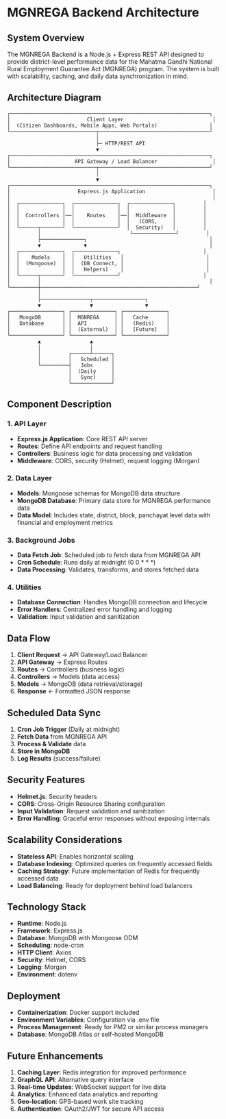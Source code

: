 # MGNREGA Backend Architecture

## System Overview

The MGNREGA Backend is a Node.js + Express REST API designed to provide district-level performance data for the Mahatma Gandhi National Rural Employment Guarantee Act (MGNREGA) program. The system is built with scalability, caching, and daily data synchronization in mind.

## Architecture Diagram

```
┌─────────────────────────────────────────────────────────────────┐
│                         Client Layer                             │
│  (Citizen Dashboards, Mobile Apps, Web Portals)                 │
└────────────────────────────┬────────────────────────────────────┘
                             │
                             ├─ HTTP/REST API
                             ▼
┌─────────────────────────────────────────────────────────────────┐
│                     API Gateway / Load Balancer                  │
└────────────────────────────┬────────────────────────────────────┘
                             │
                             ▼
┌─────────────────────────────────────────────────────────────────┐
│                      Express.js Application                      │
│                                                                  │
│  ┌──────────────┐  ┌──────────────┐  ┌──────────────┐         │
│  │              │  │              │  │              │         │
│  │  Controllers │──│    Routes    │──│  Middleware  │         │
│  │              │  │              │  │   (CORS,     │         │
│  └──────┬───────┘  └──────────────┘  │  Security)   │         │
│         │                             └──────────────┘         │
│         ├──────────────┐                                        │
│         ▼              ▼                                        │
│  ┌──────────────┐  ┌──────────────┐                           │
│  │    Models    │  │   Utilities   │                           │
│  │  (Mongoose)  │  │  (DB Connect, │                           │
│  │              │  │   Helpers)    │                           │
│  └──────┬───────┘  └──────────────┘                           │
│         │                                                       │
└─────────┼───────────────────────────────────────────────────┘
          │
          ├────────────────┬─────────────────┐
          ▼                ▼                 ▼
┌─────────────────┐ ┌──────────────┐ ┌──────────────┐
│   MongoDB       │ │  MGNREGA     │ │   Cache      │
│   Database      │ │  API         │ │   (Redis)    │
│                 │ │  (External)  │ │   [Future]   │
└─────────────────┘ └──────────────┘ └──────────────┘
          ▲                ▲
          │                │
          │         ┌──────┴──────┐
          │         │   Scheduled │
          └─────────┤   Jobs      │
                    │  (Daily     │
                    │   Sync)     │
                    └─────────────┘
```

## Component Description

### 1. API Layer
- **Express.js Application**: Core REST API server
- **Routes**: Define API endpoints and request handling
- **Controllers**: Business logic for data processing and validation
- **Middleware**: CORS, security (Helmet), request logging (Morgan)

### 2. Data Layer
- **Models**: Mongoose schemas for MongoDB data structure
- **MongoDB Database**: Primary data store for MGNREGA performance data
- **Data Model**: Includes state, district, block, panchayat level data with financial and employment metrics

### 3. Background Jobs
- **Data Fetch Job**: Scheduled job to fetch data from MGNREGA API
- **Cron Schedule**: Runs daily at midnight (0 0 * * *)
- **Data Processing**: Validates, transforms, and stores fetched data

### 4. Utilities
- **Database Connection**: Handles MongoDB connection and lifecycle
- **Error Handlers**: Centralized error handling and logging
- **Validation**: Input validation and sanitization

## Data Flow

1. **Client Request** → API Gateway/Load Balancer
2. **API Gateway** → Express Routes
3. **Routes** → Controllers (business logic)
4. **Controllers** → Models (data access)
5. **Models** → MongoDB (data retrieval/storage)
6. **Response** ← Formatted JSON response

## Scheduled Data Sync

1. **Cron Job Trigger** (Daily at midnight)
2. **Fetch Data** from MGNREGA API
3. **Process & Validate** data
4. **Store in MongoDB**
5. **Log Results** (success/failure)

## Security Features

- **Helmet.js**: Security headers
- **CORS**: Cross-Origin Resource Sharing configuration
- **Input Validation**: Request validation and sanitization
- **Error Handling**: Graceful error responses without exposing internals

## Scalability Considerations

- **Stateless API**: Enables horizontal scaling
- **Database Indexing**: Optimized queries on frequently accessed fields
- **Caching Strategy**: Future implementation of Redis for frequently accessed data
- **Load Balancing**: Ready for deployment behind load balancers

## Technology Stack

- **Runtime**: Node.js
- **Framework**: Express.js
- **Database**: MongoDB with Mongoose ODM
- **Scheduling**: node-cron
- **HTTP Client**: Axios
- **Security**: Helmet, CORS
- **Logging**: Morgan
- **Environment**: dotenv

## Deployment

- **Containerization**: Docker support included
- **Environment Variables**: Configuration via .env file
- **Process Management**: Ready for PM2 or similar process managers
- **Database**: MongoDB Atlas or self-hosted MongoDB

## Future Enhancements

1. **Caching Layer**: Redis integration for improved performance
2. **GraphQL API**: Alternative query interface
3. **Real-time Updates**: WebSocket support for live data
4. **Analytics**: Enhanced data analytics and reporting
5. **Geo-location**: GPS-based work site tracking
6. **Authentication**: OAuth2/JWT for secure API access
